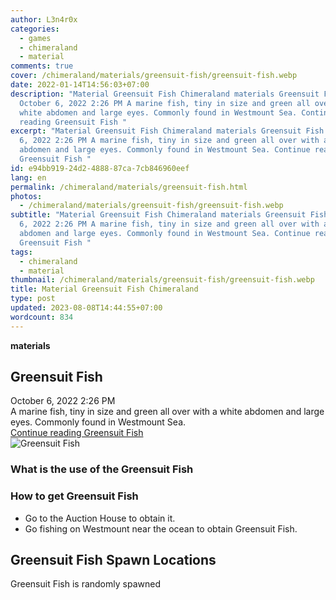 ```yaml
---
author: L3n4r0x
categories:
  - games
  - chimeraland
  - material
comments: true
cover: /chimeraland/materials/greensuit-fish/greensuit-fish.webp
date: 2022-01-14T14:56:03+07:00
description: "Material Greensuit Fish Chimeraland materials Greensuit Fish
  October 6, 2022 2:26 PM A marine fish, tiny in size and green all over with a
  white abdomen and large eyes. Commonly found in Westmount Sea. Continue
  reading Greensuit Fish "
excerpt: "Material Greensuit Fish Chimeraland materials Greensuit Fish October
  6, 2022 2:26 PM A marine fish, tiny in size and green all over with a white
  abdomen and large eyes. Commonly found in Westmount Sea. Continue reading
  Greensuit Fish "
id: e94bb919-24d2-4888-87ca-7cb846960eef
lang: en
permalink: /chimeraland/materials/greensuit-fish.html
photos:
  - /chimeraland/materials/greensuit-fish/greensuit-fish.webp
subtitle: "Material Greensuit Fish Chimeraland materials Greensuit Fish October
  6, 2022 2:26 PM A marine fish, tiny in size and green all over with a white
  abdomen and large eyes. Commonly found in Westmount Sea. Continue reading
  Greensuit Fish "
tags:
  - chimeraland
  - material
thumbnail: /chimeraland/materials/greensuit-fish/greensuit-fish.webp
title: Material Greensuit Fish Chimeraland
type: post
updated: 2023-08-08T14:44:55+07:00
wordcount: 834
---
```


<link
  rel="stylesheet"
  href="https://rawcdn.githack.com/dimaslanjaka/Web-Manajemen/870a349/css/bootstrap-5-3-0-alpha3-wrapper.css"
/>
<section id="bootstrap-wrapper">
  <div data-bs-theme="dark">
    <div
      class="row g-0 border rounded overflow-hidden flex-md-row mb-4 shadow-sm position-relative bg-dark text-light"
    >
      <div class="col p-4 d-flex flex-column position-static">
        <strong class="d-inline-block mb-2 text-success">materials</strong>
        <h2 class="mb-0">Greensuit Fish</h2>
        <div class="mb-1 text-muted">October 6, 2022 2:26 PM</div>
        <div class="mb-2 border p-1">
          A marine fish, tiny in size and green all over with a white abdomen
          and large eyes. Commonly found in Westmount Sea.
        </div>
        <a
          href="/chimeraland/materials/greensuit-fish.html"
          class="stretched-link d-none text-primary"
          >Continue reading Greensuit Fish</a
        >
      </div>
      <div class="col-auto d-none d-md-block d-lg-block">
        <img
          src="https://www.webmanajemen.com/chimeraland/materials/greensuit-fish/greensuit-fish.webp"
          alt="Greensuit Fish"
        />
      </div>
    </div>
    <div class="row">
      <div class="col-lg-6 col-12 mb-2">
        <div class="card">
          <div class="card-body">
            <h3 class="card-title">What is the use of the Greensuit Fish</h3>
            <div class="card-text"><ul></ul></div>
          </div>
        </div>
      </div>
      <div class="col-lg-6 col-12 mb-2">
        <div class="card">
          <div class="card-body">
            <h3 class="card-title">How to get Greensuit Fish</h3>
            <div class="card-text">
              <ul>
                <li>Go to the Auction House to obtain it.</li>
                <li>
                  Go fishing on Westmount near the ocean to obtain Greensuit
                  Fish.
                </li>
              </ul>
            </div>
          </div>
        </div>
      </div>
      <div class="col-12 mb-2">
        <h2>Greensuit Fish Spawn Locations</h2>
        <p>Greensuit Fish is randomly spawned</p>
      </div>
    </div>
  </div>
</section>